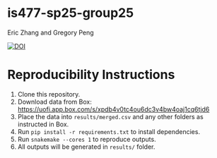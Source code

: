 # is477-sp25-group25
Eric Zhang and Gregory Peng

[![DOI](https://zenodo.org/badge/948292320.svg)](https://doi.org/10.5281/zenodo.15384905)

# Reproducibility Instructions

1. Clone this repository.
2. Download data from Box: https://uofi.app.box.com/s/xpdb4v0tc4ou6dc3v4bw4oaj1cq6tjd6
3. Place the data into `results/merged.csv` and any other folders as instructed in Box.
4. Run `pip install -r requirements.txt` to install dependencies.
5. Run `snakemake --cores 1` to reproduce outputs.
6. All outputs will be generated in `results/` folder.
